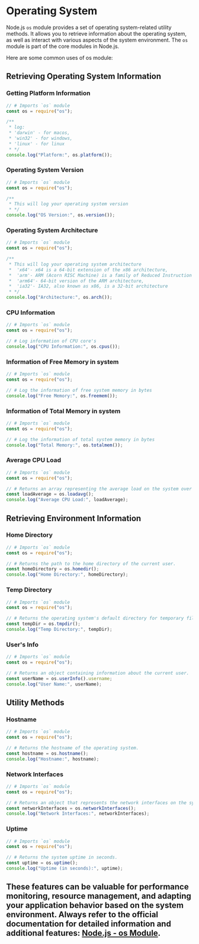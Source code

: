 # Operating System

Node.js `os` module provides a set of operating system-related utility methods. It allows you to retrieve information about the operating system, as well as interact with various aspects of the system environment. The `os` module is part of the core modules in Node.js.

Here are some common uses of os module:

## Retrieving Operating System Information

### Getting Platform Information

```js
// # Imports `os` module
const os = require("os");

/**
 * log:
 * 'darwin' - for macos,
 * 'win32' - for windows,
 * 'linux' - for linux
 * */
console.log("Platform:", os.platform());
```

### Operating System Version

```js
// # Imports `os` module
const os = require("os");

/**
 * This will log your operating system version
 * */
console.log("OS Version:", os.version());
```

### Operating System Architecture

```js
// # Imports `os` module
const os = require("os");

/**
 * This will log your operating system architecture
 *  'x64'- x64 is a 64-bit extension of the x86 architecture,
 *  'arm'- ARM (Acorn RISC Machine) is a family of Reduced Instruction Set Computing (RISC) architectures,
 *  'arm64'- 64-bit version of the ARM architecture,
 *  'ia32'- IA32, also known as x86, is a 32-bit architecture
 * */
console.log("Architecture:", os.arch());
```

### CPU Information

```js
// # Imports `os` module
const os = require("os");

// # Log information of CPU core's
console.log("CPU Information:", os.cpus());
```

### Information of Free Memory in system

```js
// # Imports `os` module
const os = require("os");

// # Log the information of free system memory in bytes
console.log("Free Memory:", os.freemem());
```

### Information of Total Memory in system

```js
// # Imports `os` module
const os = require("os");

// # Log the information of total system memory in bytes
console.log("Total Memory:", os.totalmem());
```

### Average CPU Load

```js
// # Imports `os` module
const os = require("os");

// # Returns an array representing the average load on the system over the last 1, 5, and 15 minutes.
const loadAverage = os.loadavg();
console.log("Average CPU Load:", loadAverage);
```

## Retrieving Environment Information

### Home Directory

```js
// # Imports `os` module
const os = require("os");

// # Returns the path to the home directory of the current user.
const homeDirectory = os.homedir();
console.log("Home Directory:", homeDirectory);
```

### Temp Directory

```js
// # Imports `os` module
const os = require("os");

// # Returns the operating system's default directory for temporary files.
const tempDir = os.tmpdir();
console.log("Temp Directory:", tempDir);
```

### User's Info

```js
// # Imports `os` module
const os = require("os");

// # Returns an object containing information about the current user.
const userName = os.userInfo().username;
console.log("User Name:", userName);
```

## Utility Methods

### Hostname

```js
// # Imports `os` module
const os = require("os");

// # Returns the hostname of the operating system.
const hostname = os.hostname();
console.log("Hostname:", hostname);
```

### Network Interfaces

```js
// # Imports `os` module
const os = require("os");

// # Returns an object that represents the network interfaces on the system.
const networkInterfaces = os.networkInterfaces();
console.log("Network Interfaces:", networkInterfaces);
```

### Uptime

```js
// # Imports `os` module
const os = require("os");

// # Returns the system uptime in seconds.
const uptime = os.uptime();
console.log("Uptime (in seconds):", uptime);
```

## These features can be valuable for performance monitoring, resource management, and adapting your application behavior based on the system environment. Always refer to the official documentation for detailed information and additional features: [Node.js - os Module](https://nodejs.org/api/os.html).
